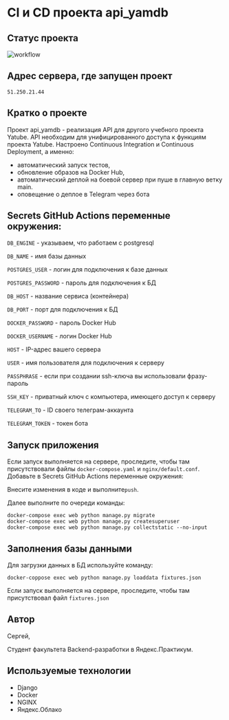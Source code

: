 # CI и CD проекта api_yamdb
## Статус проекта
![workflow](https://github.com/single1709/yamdb_final/actions/workflows/yamdb_workflow.yml/badge.svg)
## Адрес сервера, где запущен проект
`51.250.21.44`

## Кратко о проекте
Проект api_yamdb - реализация API для другого учебного проекта Yatube.
API необходим для унифицированного доступа к функциям проекта Yatube.
Настроено Continuous Integration и Continuous Deployment, а именно:
 - автоматический запуск тестов,
 - обновление образов на Docker Hub,
 - автоматический деплой на боевой сервер при пуше в главную ветку main.
 - оповещение о деплое в Telegram через бота

## Secrets GitHub Actions переменные окружения:

`DB_ENGINE` - указываем, что работаем с postgresql

`DB_NAME` - имя базы данных

`POSTGRES_USER` - логин для подключения к базе данных

`POSTGRES_PASSWORD` - пароль для подключения к БД

`DB_HOST` - название сервиса (контейнера)

`DB_PORT` - порт для подключения к БД 

`DOCKER_PASSWORD` - пароль Docker Hub

`DOCKER_USERNAME` - логин Docker Hub

`HOST` - IP-адрес вашего сервера

`USER` - имя пользователя для подключения к серверу

`PASSPHRASE` - если при создании ssh-ключа вы использовали фразу-пароль

`SSH_KEY` - приватный ключ с компьютера, имеющего доступ к серверу

`TELEGRAM_TO` - ID своего телеграм-аккаунта

`TELEGRAM_TOKEN` - токен бота

## Запуск приложения
Если запуск выполняется на сервере, проследите, чтобы там присутствовали файлы `docker-compose.yaml` и `nginx/default.conf`.
Добавьте в Secrets GitHub Actions переменные окружения:

Внесите изменения в коде и выполните`push`.

Далее выполните по очереди команды:

```
docker-compose exec web python manage.py migrate
docker-compose exec web python manage.py createsuperuser
docker-compose exec web python manage.py collectstatic --no-input
```

## Заполнения базы данными
Для загрузки данных в БД используйте команду:

`docker-coppose exec web python manage.py loaddata fixtures.json`

Если запуск выполняется на сервере, проследите, чтобы там присутствовал файл `fixtures.json`

## Автор
Сергей,

Студент факультета Backend-разработки в Яндекс.Практикум.

## Используемые технологии

* Django
* Docker
* NGINX
* Яндекс.Облако
